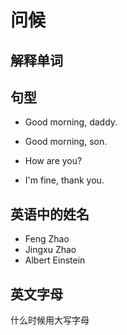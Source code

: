# 问候
## 解释单词

## 句型
- Good morning, daddy.
- Good morning, son.

- How are you?
- I'm fine, thank you.

## 英语中的姓名
- Feng Zhao
- Jingxu Zhao
- Albert Einstein

## 英文字母

什么时候用大写字母

